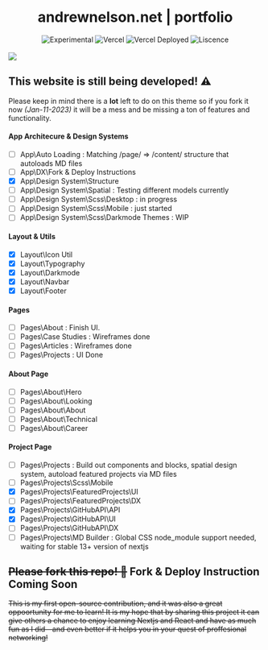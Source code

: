
<div align="center">
  <h1>andrewnelson.net | portfolio</h1>
  <p></p>
  <img src="https://img.shields.io/badge/stability-experimental-orange.svg" alt="Experimental">
  <img src="https://vercelbadge.vercel.app/api/atlamors/portfolio-theme" alt="Vercel">
  <img src="https://therealsujitk-vercel-badge.vercel.app/?app=portfolio-theme-jqe0jhmif-atlamors.vercel.app" alt="Vercel Deployed">
  <img src="https://img.shields.io/github/license/atlamors/portfolio-theme" alt="Liscence">
  <br><br>
</div>

<img src="https://www.andrewnelson.net/img/preview.png">

## This website is still being developed! ⚠️

Please keep in mind there is a **lot** left to do on this theme so if you fork it now *(Jan-11-2023)* it will be a mess and be missing a ton of features and functionality.

#### App Architecure & Design Systems
- [ ] App\Auto Loading : Matching /page/ => /content/ structure that autoloads MD files
- [ ] App\DX\Fork & Deploy Instructions
- [x] App\Design System\Structure
- [ ] App\Design System\Spatial : Testing different models currently
- [ ] App\Design System\Scss\Desktop : in progress
- [ ] App\Design System\Scss\Mobile : just started
- [ ] App\Design System\Scss\Darkmode Themes : WIP

#### Layout & Utils
- [x] Layout\Icon Util
- [x] Layout\Typography
- [x] Layout\Darkmode
- [x] Layout\Navbar
- [x] Layout\Footer

#### Pages
- [ ] Pages\About : Finish UI.
- [ ] Pages\Case Studies : Wireframes done
- [ ] Pages\Articles : Wireframes done
- [ ] Pages\Projects : UI Done

#### About Page
- [ ] Pages\About\Hero
- [ ] Pages\About\Looking
- [ ] Pages\About\About
- [ ] Pages\About\Technical
- [ ] Pages\About\Career

#### Project Page
- [ ] Pages\Projects : Build out components and blocks, spatial design system, autoload featured projects via MD files
- [ ] Pages\Projects\Scss\Mobile 
- [x] Pages\Projects\FeaturedProjects\UI
- [ ] Pages\Projects\FeaturedProjects\DX
- [x] Pages\Projects\GitHubAPI\API
- [x] Pages\Projects\GitHubAPI\UI
- [ ] Pages\Projects\GitHubAPI\DX
- [ ] Pages\Projects\MD Builder : Global CSS node_module support needed, waiting for stable 13+ version of nextjs

## <s>Please fork this repo! 🦄</s> Fork & Deploy Instruction Coming Soon
<s>
This is my first open-source contribution, and it was also a great oppoortunity for me to learn! It is my hope that by sharing this project it can give others a chance to enjoy learning Nextjs and React and have as much fun as I did—and even better if it helps you in your quest of proffesional networking!
</s>

